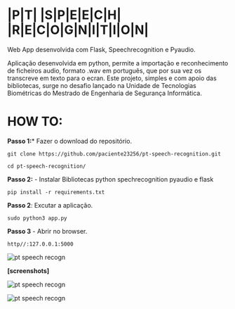 # |P|T|  |S|P|E|E|C|H|  |R|E|C|O|G|N|I|T|I|O|N|

Web App desenvolvida com Flask, Speechrecognition e Pyaudio.

Aplicação desenvolvida em python, permite a importação e reconhecimento de ficheiros audio, formato .wav em português, que por sua vez os transcreve em texto para o ecran.
Este projeto, simples e com apoio das bibliotecas, surge no desafio lançado na Unidade de Tecnologias Biométricas do Mestrado de Engenharia de Segurança Informática.

# HOW TO:

**Passo 1:*** Fazer o download do repositório. 

    git clone https://github.com/paciente23256/pt-speech-recognition.git

    cd pt-speech-recognition/
              
**Passo 2:** - Instalar Bibliotecas python spechrecognition pyaudio e flask

    pip install -r requirements.txt

**Passo 2**: Excutar a aplicação.

    sudo python3 app.py

**Passo 3** - Abrir no browser.
  
    http//:127.0.0.1:5000


![pt speech recogn](https://github.com/paciente23256/speech-recognition/blob/main/static/app_sceenshot_00?raw=true "pt speech recogn")

**[screenshots]**

![pt speech recogn](https://github.com/paciente23256/speech-recognition/blob/main/static/app_sceenshot_01?raw=true "pt speech recogn")

![pt speech recogn](https://github.com/paciente23256/speech-recognition/blob/main/static/app_sceenshot_02?raw=true "pt speech recogn")
